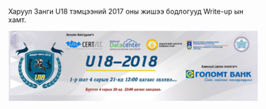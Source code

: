 Харуул Занги U18 тэмцээний 2017 оны жишээ бодлогууд Write-up ын хамт.

[![N|Solid](https://github.com/DCERT-MNDC/HZ-U18-2018/blob/master/include/30740533_2041684549438026_8946829065579397120_o.jpg)](https://github.com/DCERT-MNDC/HZ-U18-2018/blob/master/include/30740533_2041684549438026_8946829065579397120_o.jpg)
